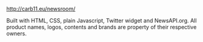 http://carb11.eu/newsroom/

Built with HTML, CSS, plain Javascript, Twitter widget and NewsAPI.org.
All product names, logos, contents and brands are property of their respective owners. 

